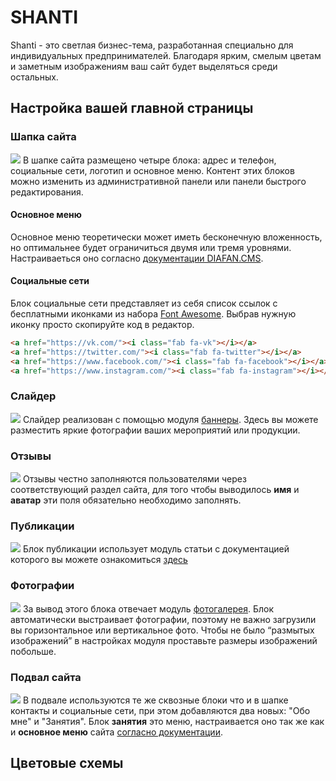 # SHANTI
Shanti - это светлая бизнес-тема, разработанная специально для индивидуальных предпринимателей.
Благодаря ярким, смелым цветам и заметным изображениям ваш сайт будет выделяться среди остальных.

## Настройка вашей главной страницы
### Шапка сайта
![](https://artemtyrsin.github.io/themes/shanti/screenshots/header.png)
В шапке сайта размещено четыре блока: адрес и телефон, социальные сети, логотип и основное меню. Контент этих блоков можно изменить из административной панели или панели быстрого редактирования.
#### Основное меню
Основное меню теоретически может иметь бесконечную вложенность, но оптимальнее будет ограничиться двумя или тремя уровнями. Настраиваеться оно согласно [документации DIAFAN.CMS](https://www.diafan.ru/dokument/full-manual/sysmodules/menu/).
#### Социальные сети
Блок социальные сети представляет из себя список ссылок с бесплатными иконками из набора [Font Awesome](https://fontawesome.com/icons?d=gallery&s=brands&m=free). Выбрав нужную иконку просто скопируйте код в редактор.
```HTML
<a href="https://vk.com/"><i class="fab fa-vk"></i></a>
<a href="https://twitter.com/"><i class="fab fa-twitter"></i></a>
<a href="https://www.facebook.com/"><i class="fab fa-facebook"></i></a>
<a href="https://www.instagram.com/"><i class="fab fa-instagram"></i></a>
```
### Слайдер
![](https://artemtyrsin.github.io/themes/shanti/screenshots/slider.png)
Слайдер реализован с помощью модуля [баннеры](https://www.diafan.ru/dokument/full-manual/modules/bannery/). Здесь вы можете разместить яркие фотографии ваших мероприятий или продукции.
### Отзывы
![](https://artemtyrsin.github.io/themes/shanti/screenshots/reviews.png)
Отзывы честно заполняются пользователями через соответствующий раздел сайта, для того чтобы выводилось **имя** и **аватар** эти поля обязательно необходимо заполнять.
### Публикации
![](https://artemtyrsin.github.io/themes/shanti/screenshots/posts.png)
Блок публикации использует модуль статьи с документацией которого вы можете ознакомиться [здесь](https://www.diafan.ru/dokument/full-manual/modules/clauses/)
### Фотографии
![](https://artemtyrsin.github.io/themes/shanti/screenshots/photos.png)
За вывод этого блока отвечает модуль [фотогалерея](https://www.diafan.ru/dokument/full-manual/modules/photo/). Блок автоматически выстраивает фотографии, поэтому не важно загрузили вы горизонтальное или вертикальное фото. Чтобы не было “размытых изображений” в настройках модуля проставьте размеры изображений побольше. 
### Подвал сайта
![](https://artemtyrsin.github.io/themes/shanti/screenshots/footer.png)
В подвале используются те же сквозные блоки что и в шапке контакты и социальные сети, при этом добавляются два новых: "Обо мне" и "Занятия". Блок **занятия** это меню, настраивается оно так же как и **основное меню** сайта [согласно документации](https://www.diafan.ru/dokument/full-manual/sysmodules/menu/).
## Цветовые схемы

